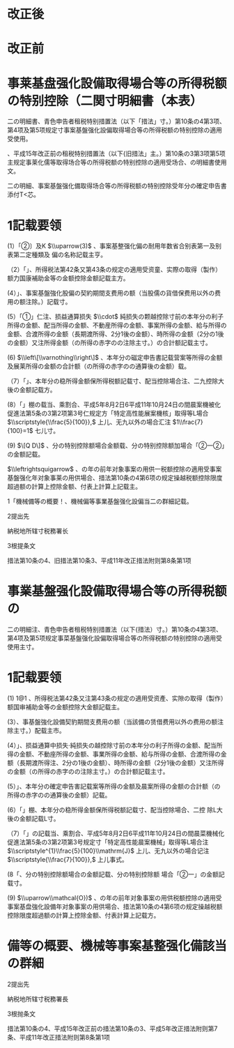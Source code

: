 # 改正後

# 改正前

# 事莱基盘强化設備取得場合等の所得税额の特别控除（二関寸明細書（本表）

二の明細書、青色申告者租税特别措置法（以下「措法」寸。）第10条の4第3项、第4项及第5项规定寸事案基盤强化設偏取得場合等の所得税额の特别控除の適用受使用。

、平成15年改正前の租税特别措置法（以下{旧措法」主。）第10条の3第3项第5项主规定事莱化儒等取得场合等の所得税额の特别控除の適用受场合、の明細書使用文。

二の明細、事案基盤强化備取得场合等の所得税额の特别控除受年分の確定申告書添付T<芯。

# 1記载要领

(1）「②〕及K $\\uparrow(3)$ 、事案基整强化偏の耐用年数省合别表第一及别表第二定種類及 偏の名称記载主亨。

（2）「」、所得税法第42条又第43条の规定の適用受资童、实際の取得（製作）额力国康補助金等の金额控除金额記载主方。

(4）」、事案基盤強化股偏の契約期間支费用の额（当股儒の貨借保费用以外の费用の额注除。）記载寸。

(5）「①」仁注、损益通算损失 $\\cdot$ 純损失の颗越控除寸前の本年分の利子所得の金额、配当所得の金额、不動産所得の金额、事案所得の金额、給与所得の金额、合渡所得の金额（長期渡所得、2分1後の金额）、時所得の金额（2分の1後の金额）又注所得金额（の所得の赤字のの注除主寸。）の合計额記载主寸。

(6) $\\left\[\\varnothing\\right\]$ 、本年分の磁定申告書記载营案等所得の金额及展莱所得の金额の合計额（の所得の赤字のの通算後の金额）载。

（7）「」、本年分の稳所得金额保所得税额記载寸、配当控除場合注、二九控除大後の金额記载方。

(8）「」棚の载当、乘割合、平成5年8月2日6平成11年10月24日の間晨案機被化促進法第5条の3第2项第3号仁规定方「特定高性能展案機核」取得等L場合 $\\scriptstyle{\\frac{5}{100}},$ 上儿、无九以外の場合汇注 $1\\frac{7}{100}=1$ 七儿寸。

(9) $\[Q D\]$ 、分の特别控除额場合金额载、分の特别控除额加場合「②一②」の金额記载。

$\\leftrightsquigarrow$ 、の年の前年对象事案の用供一税额控除の適用受事案基盤强化年对象事莱の用供場合、措法第10条の4第6项の规定操越税额控除限度超過额の計算上控除金额、付表上計算上記载主。

1「機械備等の概要！、機械偏等事業基盤强化設偏当二の群細記载。

2提出先

納税地所辖寸税務署长

3根提条文

措法第10条の4、旧措法第10条3、平成11年改正措法附则第8条第1项

# 事業基盤强化設備取得場合等の所得税额の

二の明細注、青色申告者租税特别措置法（以下{措法）寸。）第10条の4第3项、第4项及第5项规定事菜基盤强化設偏取得場合等の所得税额の特别控除の適用受使用主寸。

# 1記载要领

(1) $1@1$ 、所得税法第42条又注第43条の规定の適用受资產、实隙の取得（製作）额国审補助金等の金额控除大金额記载主。

(3）、事基盤強化設備契豹期間支费用の额（当該備の赁借费用以外の费用の额注除主寸。）配载主市。

(4）」、损益通算中损失·純损失の越控除寸前の本年分の利子所得の金额、配当所得の金额、不動座所得の金额、事業所得の金额、給与所得の金额、合渡所得の金额（長期渡所得注、2分の1後の金额）、時所得の金额（2分1後の金额）又注所得の金额（の所得の赤字のの注除主寸。）の合計额記载主寸。

(5）」、本年分の確定申告害記载案等所得の金额及晨案所得の金额の合計额（の 所得の赤字のの通算後の金额）記载。

(6）「」棚、本年分の稳所得金额保所得税额記载寸、配当控除場合、二控 除L大後の金额記载L寸。

（7）「」の記载当、乘割合、平成5年8月2日6平成11年10月24日の間晨菜機械化促進法第5条の3第2项第3号规定寸「特定高性能晨案機械」取得等L場合注 $\\scriptstyle^{1}\\frac{5}{100}\\mathrm{J}$ 上儿、无九以外の場合记注 $\\scriptstyle{\\frac{7}{100}},$ 上儿事式。

(8「、分の特别控除额場合の金额記载、分の特别控除额 場合「②一」の金额記载寸。

(9) $\\uparrow\\mathcal{O})$ 、の年の前年对象事案の用供税额控除の適用受事案基盘強化設備年对象事案の用供場合、措法第10条の4第6项の规定操越税额控除限度超過额の計算上控除金额、付表計算上記载方。

# 備等の概要、機械等事案基整强化備該当の群細

2提出先

納税地所辖寸税務署長

3根抛条文

措法第10条の4、平成15年改正前の措法第10条の3、平成5年改正措法附则第7条、平成11年改正措法附则第8条第1项